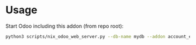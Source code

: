 # Usage

Start Odoo including this addon (from repo root):

```bash
python3 scripts/nix_odoo_web_server.py --db-name mydb --addon account_edi
```
